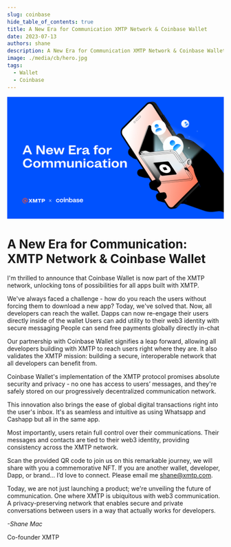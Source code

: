 ```yaml
---
slug: coinbase
hide_table_of_contents: true
title: A New Era for Communication XMTP Network & Coinbase Wallet
date: 2023-07-13
authors: shane
description: A New Era for Communication XMTP Network & Coinbase Wallet
image: ./media/cb/hero.jpg
tags:
  - Wallet
  - Coinbase
---
```


![](./media/cb/hero.jpg)

# A New Era for Communication: XMTP Network & Coinbase Wallet

I'm thrilled to announce that Coinbase Wallet is now part of the XMTP network, unlocking tons of possibilities for all apps built with XMTP.

<!--truncate-->

We've always faced a challenge - how do you reach the users without forcing them to download a new app? Today, we've solved that. Now, all developers can reach the wallet.
Dapps can now re-engage their users directly inside of the wallet
Users can add utility to their web3 identity with secure messaging
People can send free payments globally directly in-chat

Our partnership with Coinbase Wallet signifies a leap forward, allowing all developers building with XMTP to reach users right where they are. It also validates the XMTP mission: building a secure, interoperable network that all developers can benefit from.

Coinbase Wallet's implementation of the XMTP protocol promises absolute security and privacy - no one has access to users’ messages, and they're safely stored on our progressively decentralized communication network.

This innovation also brings the ease of global digital transactions right into the user's inbox. It's as seamless and intuitive as using Whatsapp and Cashapp but all in the same app.

Most importantly, users retain full control over their communications. Their messages and contacts are tied to their web3 identity, providing consistency across the XMTP network.

Scan the provided QR code to join us on this remarkable journey, we will share with you a commemorative NFT. If you are another wallet, developer, Dapp, or brand… I’d love to connect. Please email me shane@xmtp.com.

Today, we are not just launching a product; we're unveiling the future of communication. One where XMTP is ubiquitous with web3 communication. A privacy-preserving network that enables secure and private conversations between users in a way that actually works for developers.

_-Shane Mac_

Co-founder XMTP
